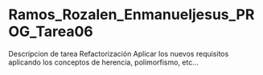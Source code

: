 # Ramos_Rozalen_Enmanueljesus_PROG_Tarea06
Descripcion de tarea
Refactorización
Aplicar los nuevos requisitos aplicando los conceptos de herencia, polimorfismo, etc...
